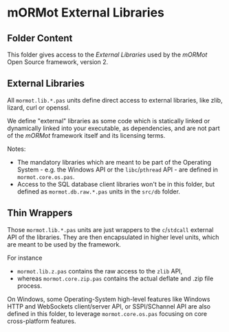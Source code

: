 # mORMot External Libraries

## Folder Content

This folder gives access to the *External Libraries* used by the *mORMot* Open Source framework, version 2.

## External Libraries

All `mormot.lib.*.pas` units define direct access to external libraries, like zlib, lizard, curl or openssl. 

We define "external" libraries as some code which is statically linked or dynamically linked into your executable, as dependencies, and are not part of the *mORMot* framework itself and its licensing terms.

Notes:

- The mandatory libraries which are meant to be part of the Operating System - e.g. the Windows API or the `libc`/`pthread` API - are defined in `mormot.core.os.pas`.
- Access to the SQL database client libraries won't be in this folder, but defined as `mormot.db.raw.*.pas` units in the `src/db` folder.

## Thin Wrappers

Those `mormot.lib.*.pas` units are just wrappers to the `c`/`stdcall` external API of the libraries. They are then encapsulated in higher level units, which are meant to be used by the framework.

For instance 

- `mormot.lib.z.pas` contains the raw access to the `zlib` API, 
- whereas `mormot.core.zip.pas` contains the actual deflate and .zip file process.

On Windows, some Operating-System high-level features like Windows HTTP and WebSockets client/server API, or SSPI/SChannel API are also defined in this folder, to leverage `mormot.core.os.pas` focusing on core cross-platform features.


